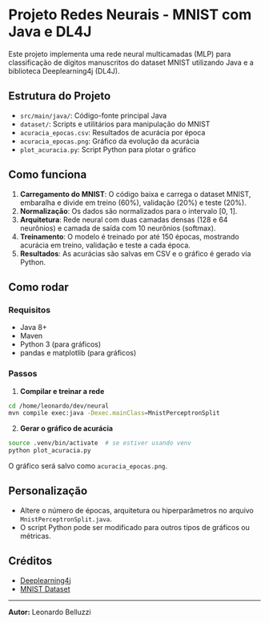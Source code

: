 # Projeto Redes Neurais - MNIST com Java e DL4J

Este projeto implementa uma rede neural multicamadas (MLP) para classificação de dígitos manuscritos do dataset MNIST utilizando Java e a biblioteca Deeplearning4j (DL4J).

## Estrutura do Projeto

- `src/main/java/`: Código-fonte principal Java
- `dataset/`: Scripts e utilitários para manipulação do MNIST
- `acuracia_epocas.csv`: Resultados de acurácia por época
- `acuracia_epocas.png`: Gráfico da evolução da acurácia
- `plot_acuracia.py`: Script Python para plotar o gráfico

## Como funciona

1. **Carregamento do MNIST**: O código baixa e carrega o dataset MNIST, embaralha e divide em treino (60%), validação (20%) e teste (20%).
2. **Normalização**: Os dados são normalizados para o intervalo [0, 1].
3. **Arquitetura**: Rede neural com duas camadas densas (128 e 64 neurônios) e camada de saída com 10 neurônios (softmax).
4. **Treinamento**: O modelo é treinado por até 150 épocas, mostrando acurácia em treino, validação e teste a cada época.
5. **Resultados**: As acurácias são salvas em CSV e o gráfico é gerado via Python.

## Como rodar

### Requisitos
- Java 8+
- Maven
- Python 3 (para gráficos)
- pandas e matplotlib (para gráficos)

### Passos

1. **Compilar e treinar a rede**

```bash
cd /home/leonardo/dev/neural
mvn compile exec:java -Dexec.mainClass=MnistPerceptronSplit
```

2. **Gerar o gráfico de acurácia**

```bash
source .venv/bin/activate  # se estiver usando venv
python plot_acuracia.py
```

O gráfico será salvo como `acuracia_epocas.png`.

## Personalização
- Altere o número de épocas, arquitetura ou hiperparâmetros no arquivo `MnistPerceptronSplit.java`.
- O script Python pode ser modificado para outros tipos de gráficos ou métricas.

## Créditos
- [Deeplearning4j](https://deeplearning4j.konduit.ai/)
- [MNIST Dataset](http://yann.lecun.com/exdb/mnist/)

---

**Autor:** Leonardo Belluzzi
